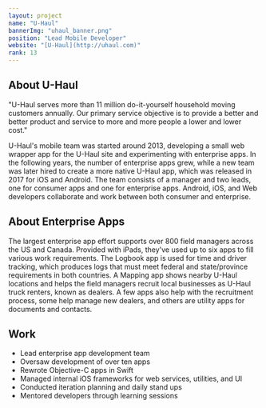 ```yaml
---
layout: project
name: "U-Haul"
bannerImg: "uhaul_banner.png"
position: "Lead Mobile Developer"
website: "[U-Haul](http://uhaul.com)"
rank: 13
---
```


## About U-Haul ##

"U-Haul serves more than 11 million do-it-yourself household moving customers annually. Our primary service objective is to provide a better and better product and service to more and more people a lower and lower cost."

U-Haul's mobile team was started around 2013, developing a small web wrapper app for the U-Haul site and experimenting with enterprise apps. In the following years, the number of enterprise apps grew, while a new team was later hired to create a more native U-Haul app, which was released in 2017 for iOS and Android. The team consists of a manager and two leads, one for consumer apps and one for enterprise apps. Android, iOS, and Web developers collaborate and work between both consumer and enterprise.

## About Enterprise Apps ##

The largest enterprise app effort supports over 800 field managers across the US and Canada. Provided with iPads, they've used up to six apps to fill various work requirements. The Logbook app is used for time and driver tracking, which produces logs that must meet federal and state/province requirements in both countries. A Mapping app shows nearby U-Haul locations and helps the field managers recruit local businesses as U-Haul truck renters, known as dealers. A few apps also help with the recruitment process, some help manage new dealers, and others are utility apps for documents and contacts.

## Work ##

* Lead enterprise app development team
* Oversaw development of over ten apps
* Rewrote Objective-C apps in Swift
* Managed internal iOS frameworks for web services, utilities, and UI
* Conducted iteration planning and daily stand ups
* Mentored developers through learning sessions
